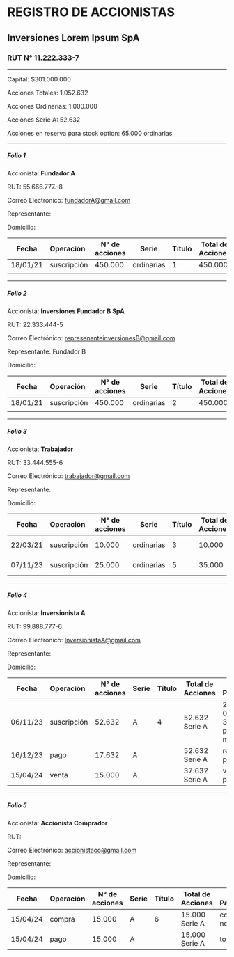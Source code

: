 # REGISTRO DE ACCIONISTAS

## Inversiones Lorem Ipsum SpA

### RUT N° 11.222.333-7

------

Capital: $301.000.000

Acciones Totales: 1.052.632

Acciones Ordinarias: 1.000.000 

Acciones Serie A: 52.632

Acciones en reserva para stock option: 65.000 ordinarias

------

##### Folio 1

Accionista: **Fundador A**

RUT: 55.666.777.-8

Correo Electrónico: fundadorA@gmail.com

Representante: 

Domicilio: 

| Fecha    | Operación   | N° de acciones | Serie      | Título | Total de Acciones | Fecha de Pago/Observaciones |
| -------- | :---------- | -------------- | ---------- | ------ | ----------------- | --------------------------- |
| 18/01/21 | suscripción | 450.000        | ordinarias | 1      | 450.000           | acto constitución           |
|          |             |                |            |        |                   |                             |

------

##### Folio 2

Accionista: **Inversiones Fundador B SpA**

RUT: 22.333.444-5

Correo Electrónico: represenanteinversionesB@gmail.com

Representante: Fundador B

Domicilio: 

| Fecha    | Operación   | N° de acciones | Serie      | Título | Total de Acciones | Fecha de Pago/Observaciones |
| -------- | :---------- | -------------- | ---------- | ------ | ----------------- | --------------------------- |
| 18/01/21 | suscripción | 450.000        | ordinarias | 2      | 450.000           | acto constitución           |
|          |             |                |            |        |                   |                             |

------

##### Folio 3

Accionista: **Trabajador** 

RUT: 33.444.555-6

Correo Electrónico: trabajador@gmail.com

Representante: 

Domicilio:

| Fecha    | Operación   | N° de acciones | Serie      | Título | Total de Acciones | Fecha de Pago/Observaciones |
| -------- | :---------- | -------------- | ---------- | ------ | ----------------- | --------------------------- |
| 22/03/21 | suscripción | 10.000         | ordinarias | 3      | 10.000            | totalmente pagadas 22/03/21 |
| 07/11/23 | suscripción | 25.000         | ordinarias | 5      | 35.000            | totalmente pagadas 22/03/21 |

------

##### Folio 4

Accionista: **Inversionista A**

RUT: 99.888.777-6

Correo Electrónico: InversionistaA@gmail.com

Representante: 

Domicilio:

| Fecha    | Operación   | N° de acciones | Serie | Título | Total de Acciones | Fecha de Pago/Observaciones                                  |
| -------- | :---------- | -------------- | ----- | ------ | ----------------- | ------------------------------------------------------------ |
| 06/11/23 | suscripción | 52.632         | A     | 4      | 52.632 Serie A    | 20.000 pagadas el 06/11/23<br />32.632 a ser pagadas en 12 meses |
| 16/12/23 | pago        | 17.632         | A     |        | 52.632 Serie A    | restan por ser pagadas 15.000                                |
| 15/04/24 | venta       | 15.000         | A     |        | 37.632 Serie A    | venta de acciones no pagadas                                 |

------

##### Folio 5

Accionista: **Accionista Comprador**

RUT: 

Correo Electrónico: accionistaco@gmail.com

Representante: 

Domicilio:

| Fecha    | Operación | N° de acciones | Serie | Título | Total de Acciones | Fecha de Pago/Observaciones   |
| -------- | :-------- | -------------- | ----- | ------ | ----------------- | ----------------------------- |
| 15/04/24 | compra    | 15.000         | A     | 6      | 15.000 Serie A    | compra de acciones no pagadas |
| 15/04/24 | pago      | 15.000         | A     |        | 15.000 Serie A    | totalmente pagadas            |


